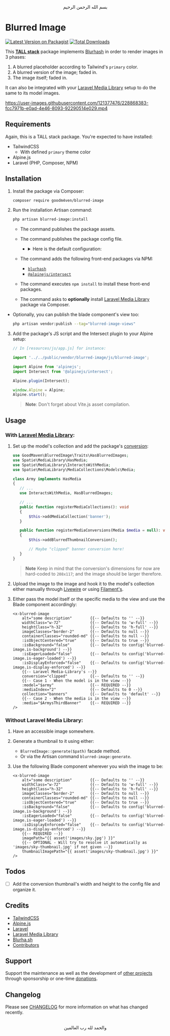 <div align="center">
    بسم الله الرحمن الرحيم
</div>

# Blurred Image

[![Latest Version on Packagist](https://img.shields.io/packagist/v/goodm4ven/blurred-image.svg?style=flat-square)](https://packagist.org/packages/goodm4ven/blurred-image)
[![Total Downloads](https://img.shields.io/packagist/dt/goodm4ven/blurred-image.svg?style=flat-square)](https://packagist.org/packages/goodm4ven/blurred-image)

<!-- [![GitHub Tests Action Status](https://img.shields.io/github/actions/workflow/status/goodm4ven/blurred-image/run-tests.yml?branch=main&label=tests&style=flat-square)](https://github.com/goodm4ven/blurred-image/actions?query=workflow%3Arun-tests+branch%3Amain) -->
<!-- [![GitHub Code Style Action Status](https://img.shields.io/github/actions/workflow/status/goodm4ven/blurred-image/fix-php-code-style-issues.yml?branch=main&label=code%20style&style=flat-square)](https://github.com/goodm4ven/blurred-image/actions?query=workflow%3A"Fix+PHP+code+style+issues"+branch%3Amain) -->

This **[TALL stack](https://tallstack.dev)** package implements [Blurhash](https://blurha.sh) in order to render images in 3 phases:

1. A blurred placeholder according to Tailwind's `primary` color.
2. A blurred version of the image; faded in.
3. The image itself; faded in.

It can also be integrated with your [Laravel Media Library](https://github.com/spatie/laravel-medialibrary) setup to do the same to its model images.

https://user-images.githubusercontent.com/121377476/228868383-fcc7971b-e0ad-4e46-8093-92290514e029.mp4


## Requirements

Again, this is a TALL stack package. You're expected to have installed:

- TailwindCSS
  - With defined `primary` theme color
- Alpine.js
- Laravel (PHP, Composer, NPM)


## Installation

1. Install the package via Composer:

   ```bash
   composer require goodm4ven/blurred-image
   ```

2. Run the installation Artisan command:

   ```bash
   php artisan blurred-image:install
   ```

   - The command publishes the package assets.

   - The command publishes the package config file.
     - <details>
         <summary>
           Here is the default configuration:
         </summary><br>

         ```php
         /*
          |--------------------------------------------------------------------------
          | Thumbnail Conversion Name (Laravel Media Library)
          |--------------------------------------------------------------------------
          |
          | The conversion name for the Blurhash thumbnail that will be generated.
          |
          | Warning: This shouldn't be used as a conversion name again on the model.
          |
          */

         'conversion-name' => env('BLURRED_IMAGE_CONVERSION_NAME', 'good-thumbnail'),


         /*
          |--------------------------------------------------------------------------
          | Is Background Styled
          |--------------------------------------------------------------------------
          |
          | Determine whether the default images setup is done using the CSS property
          | `background-image: url()`, instead of an `<img>` element.
          |
          */

         'is-background' => env('BLURRED_IMAGE_IS_BACKGROUND', false),


         /*
          |--------------------------------------------------------------------------
          | Is Eager Loaded
          |--------------------------------------------------------------------------
          |
          | Determine whether images shuold begin loading even before they're
          | intersected with (fully) in the view window.
          |
          | Check Alpine.js Intersect plugin: https://alpinejs.dev/plugins/intersect
          |
          */

         'is-eager-loaded' => env('BLURRED_IMAGE_IS_EAGER_LOADED', false),


         /*
          |--------------------------------------------------------------------------
          | Is Display Enforced
          |--------------------------------------------------------------------------
          |
          | Decide whether images should fade in even if they're not intersected with
          | (fully) in the view window.
          |
          | Check Alpine.js Intersect plugin: https://alpinejs.dev/plugins/intersect
          |
          */

         'is-display-enforced' => env('BLURRED_IMAGE_IS_DISPLAY_ENFORCED', false),


         /*
          |--------------------------------------------------------------------------
          | Throwing Not Found Exceptions
          |--------------------------------------------------------------------------
          |
          | Should the package throw an exception when a targeted image isn't found?
          | If false, then the empty image placeholder will be displayed instead.
          |
          */

         'throws-exception' => env('BLURRED_IMAGE_THROWS_EXCEPTION', false),
         ```
       </details>

   - The command adds the following front-end packages via NPM:

     - [`blurhash`](https://blurha.sh)
     - [`@alpinejs/intersect`](https://alpinejs.dev/plugins/intersect)

   - The command executes `npm install` to install these front-end packages.

   - The command asks to **optionally** install [Laravel Media Library](https://github.com/spatie/laravel-medialibrary) package via Composer.

- Optionally, you can publish the blade component's view too:

  ```bash
  php artisan vendor:publish --tag="blurred-image-views"
  ```

3. Add the package's JS script and the Intersect plugin to your Alpine setup:

   ```js
   // In [resources/js/app.js] for instance:

   import '../../public/vendor/blurred-image/js/blurred-image';

   import Alpine from 'alpinejs';
   import Intersect from '@alpinejs/intersect';

   Alpine.plugin(Intersect);

   window.Alpine = Alpine;
   Alpine.start();
   ```

   > **Note**: Don't forget about Vite.js asset compilation.


## Usage

### **With** [Laravel Media Library](https://github.com/spatie/laravel-medialibrary):

1. Set up the model's collection and add the package's [conversion](./src/Traits/HasBlurredImages.php#L10):
   ```php
   use GoodMaven\BlurredImage\Traits\HasBlurredImages;
   use Spatie\MediaLibrary\HasMedia;
   use Spatie\MediaLibrary\InteractsWithMedia;
   use Spatie\MediaLibrary\MediaCollections\Models\Media;

   class Army implements HasMedia
   {
      // ...
      use InteractsWithMedia, HasBlurredImages;

      // ...
      public function registerMediaCollections(): void
      {
          $this->addMediaCollection('banner');
      }

      public function registerMediaConversions(Media $media = null): void
      {
          $this->addBlurredThumbnailConversion();

          // Maybe "clipped" banner conversion here!
      }
   }
   ```
   > **Note** Keep in mind that the conversion's dimensions for now are hard-coded to `208x117`; and the image should be larger therefore.

2. Upload the image to the image and hook it to the model's collection either manually through [Livewire](https://laravel-livewire.com/docs/file-uploads) or using [Filament's](https://filamentphp.com/docs/2.x/spatie-laravel-media-library-plugin/installation).

3. Either pass the model itself or the specific media to the view and use the Blade component accordingly:
   ```blade
   <x-blurred-image
       alt="some description"        {{-- Defaults to '' --}}
       widthClass="w-72"             {{-- Defaults to 'w-full' --}}
       heightClass="h-32"            {{-- Defaults to 'h-full' --}}
       imageClasses="border-2"       {{-- Defaults to null --}}
       containerClasses="rounded-md" {{-- Defaults to null --}}
       :isObjectCentered="true"      {{-- Defaults to true --}}
       :isBackground="false"         {{-- Defaults to config('blurred-image.is-background') --}}
       :isEagerLoaded="false"        {{-- Defaults to config('blurred-image.is-eager-loaded') --}}
       :isDisplayEnforced="false"    {{-- Defaults to config('blurred-image.is-display-enforced') --}}
       {{-- Laravel Media-Library's --}}
       conversion="clipped"          {{-- Defaults to '' --}}
       {{-- Case 1 - When the model is in the view --}}
       :model="$army"                {{-- REQUIRED --}}
       :mediaIndex="2"               {{-- Defaults to 0 --}}
       collection="banners"          {{-- Defaults to 'default' --}}
       {{-- Case 2 - When the media is in the view --}}
       :media="$ArmysThirdBanner"    {{-- REQUIRED --}}
   />
   ```

### **Without** Laravel Media Library:

1. Have an accessible image somewhere.

2. Generate a thumbnail to it using either:
   - `BlurredImage::generate($path)` facade method.
   - Or via the Artisan command `blurred-image:generate`.

3. Use the following Blade component wherever you wish the image to be:
   ```blade
   <x-blurred-image
       alt="some description"        {{-- Defaults to '' --}}
       widthClass="w-72"             {{-- Defaults to 'w-full' --}}
       heightClass="h-32"            {{-- Defaults to 'h-full' --}}
       imageClasses="border-2"       {{-- Defaults to null --}}
       containerClasses="rounded-md" {{-- Defaults to null --}}
       :isObjectCentered="true"      {{-- Defaults to true --}}
       :isBackground="false"         {{-- Defaults to config('blurred-image.is-background') --}}
       :isEagerLoaded="false"        {{-- Defaults to config('blurred-image.is-eager-loaded') --}}
       :isDisplayEnforced="false"    {{-- Defaults to config('blurred-image.is-display-enforced') --}}
       {{-- REQUIRED --}}
       imagePath="{{ asset('images/sky.jpg') }}"
       {{-- OPTIONAL - Will try to resolve it automatically as 'images/sky-thumbnail.jpg' if not given --}}
       thumbnailImagePath="{{ asset('images/sky-thumbnail.jpg') }}"
   />
   ```


## Todos
- [ ] Add the conversion thumbnail's width and height to the config file and organize it.


## Credits

- [TailwindCSS](https://tailwindcss.com)
- [Alpine.js](https://alpinejs.dev)
- [Laravel](https://laravel.com)
- [Laravel Media Library](https://github.com/spatie/laravel-medialibrary)
- [Blurha.sh](https://blurha.sh)
- [Contributors](../../contributors)


## Support

Support the maintenance as well as the development of [other projects](https://github.com/sponsors/GoodM4ven) through sponsorship or one-time [donations](https://github.com/sponsors/GoodM4ven?frequency=one-time&sponsor=GoodM4ven).


## Changelog

Please see [CHANGELOG](CHANGELOG.md) for more information on what has changed recently.


<div align="center">
    <br>والحمد لله رب العالمين
</div>
